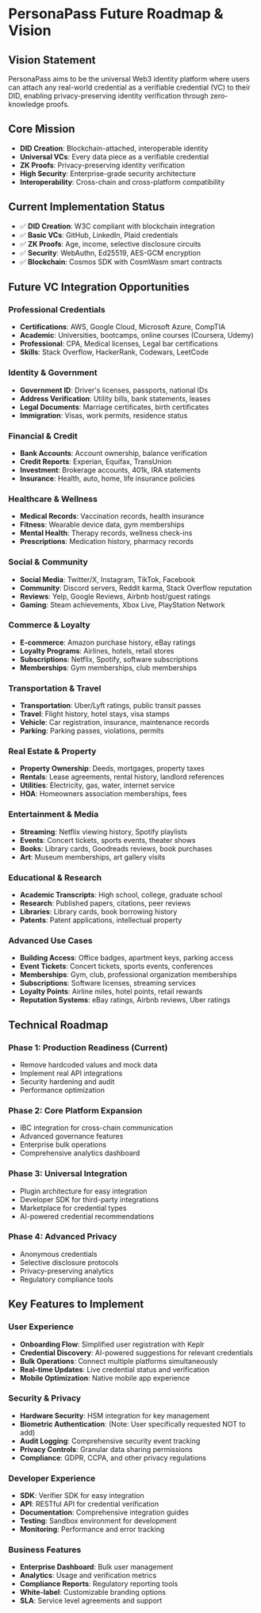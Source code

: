 # PersonaPass Future Roadmap & Vision

## Vision Statement
PersonaPass aims to be the universal Web3 identity platform where users can attach any real-world credential as a verifiable credential (VC) to their DID, enabling privacy-preserving identity verification through zero-knowledge proofs.

## Core Mission
- **DID Creation**: Blockchain-attached, interoperable identity
- **Universal VCs**: Every data piece as a verifiable credential
- **ZK Proofs**: Privacy-preserving identity verification
- **High Security**: Enterprise-grade security architecture
- **Interoperability**: Cross-chain and cross-platform compatibility

## Current Implementation Status
- ✅ **DID Creation**: W3C compliant with blockchain integration
- ✅ **Basic VCs**: GitHub, LinkedIn, Plaid credentials
- ✅ **ZK Proofs**: Age, income, selective disclosure circuits
- ✅ **Security**: WebAuthn, Ed25519, AES-GCM encryption
- ✅ **Blockchain**: Cosmos SDK with CosmWasm smart contracts

## Future VC Integration Opportunities

### Professional Credentials
- **Certifications**: AWS, Google Cloud, Microsoft Azure, CompTIA
- **Academic**: Universities, bootcamps, online courses (Coursera, Udemy)
- **Professional**: CPA, Medical licenses, Legal bar certifications
- **Skills**: Stack Overflow, HackerRank, Codewars, LeetCode

### Identity & Government
- **Government ID**: Driver's licenses, passports, national IDs
- **Address Verification**: Utility bills, bank statements, leases
- **Legal Documents**: Marriage certificates, birth certificates
- **Immigration**: Visas, work permits, residence status

### Financial & Credit
- **Bank Accounts**: Account ownership, balance verification
- **Credit Reports**: Experian, Equifax, TransUnion
- **Investment**: Brokerage accounts, 401k, IRA statements
- **Insurance**: Health, auto, home, life insurance policies

### Healthcare & Wellness
- **Medical Records**: Vaccination records, health insurance
- **Fitness**: Wearable device data, gym memberships
- **Mental Health**: Therapy records, wellness check-ins
- **Prescriptions**: Medication history, pharmacy records

### Social & Community
- **Social Media**: Twitter/X, Instagram, TikTok, Facebook
- **Community**: Discord servers, Reddit karma, Stack Overflow reputation
- **Reviews**: Yelp, Google Reviews, Airbnb host/guest ratings
- **Gaming**: Steam achievements, Xbox Live, PlayStation Network

### Commerce & Loyalty
- **E-commerce**: Amazon purchase history, eBay ratings
- **Loyalty Programs**: Airlines, hotels, retail stores
- **Subscriptions**: Netflix, Spotify, software subscriptions
- **Memberships**: Gym memberships, club memberships

### Transportation & Travel
- **Transportation**: Uber/Lyft ratings, public transit passes
- **Travel**: Flight history, hotel stays, visa stamps
- **Vehicle**: Car registration, insurance, maintenance records
- **Parking**: Parking passes, violations, permits

### Real Estate & Property
- **Property Ownership**: Deeds, mortgages, property taxes
- **Rentals**: Lease agreements, rental history, landlord references
- **Utilities**: Electricity, gas, water, internet service
- **HOA**: Homeowners association memberships, fees

### Entertainment & Media
- **Streaming**: Netflix viewing history, Spotify playlists
- **Events**: Concert tickets, sports events, theater shows
- **Books**: Library cards, Goodreads reviews, book purchases
- **Art**: Museum memberships, art gallery visits

### Educational & Research
- **Academic Transcripts**: High school, college, graduate school
- **Research**: Published papers, citations, peer reviews
- **Libraries**: Library cards, book borrowing history
- **Patents**: Patent applications, intellectual property

### Advanced Use Cases
- **Building Access**: Office badges, apartment keys, parking access
- **Event Tickets**: Concert tickets, sports events, conferences
- **Memberships**: Gym, club, professional organization memberships
- **Subscriptions**: Software licenses, streaming services
- **Loyalty Points**: Airline miles, hotel points, retail rewards
- **Reputation Systems**: eBay ratings, Airbnb reviews, Uber ratings

## Technical Roadmap

### Phase 1: Production Readiness (Current)
- Remove hardcoded values and mock data
- Implement real API integrations
- Security hardening and audit
- Performance optimization

### Phase 2: Core Platform Expansion
- IBC integration for cross-chain communication
- Advanced governance features
- Enterprise bulk operations
- Comprehensive analytics dashboard

### Phase 3: Universal Integration
- Plugin architecture for easy integration
- Developer SDK for third-party integrations
- Marketplace for credential types
- AI-powered credential recommendations

### Phase 4: Advanced Privacy
- Anonymous credentials
- Selective disclosure protocols
- Privacy-preserving analytics
- Regulatory compliance tools

## Key Features to Implement

### User Experience
- **Onboarding Flow**: Simplified user registration with Keplr
- **Credential Discovery**: AI-powered suggestions for relevant credentials
- **Bulk Operations**: Connect multiple platforms simultaneously
- **Real-time Updates**: Live credential status and verification
- **Mobile Optimization**: Native mobile app experience

### Security & Privacy
- **Hardware Security**: HSM integration for key management
- **Biometric Authentication**: (Note: User specifically requested NOT to add)
- **Audit Logging**: Comprehensive security event tracking
- **Privacy Controls**: Granular data sharing permissions
- **Compliance**: GDPR, CCPA, and other privacy regulations

### Developer Experience
- **SDK**: Verifier SDK for easy integration
- **API**: RESTful API for credential verification
- **Documentation**: Comprehensive integration guides
- **Testing**: Sandbox environment for development
- **Monitoring**: Performance and error tracking

### Business Features
- **Enterprise Dashboard**: Bulk user management
- **Analytics**: Usage and verification metrics
- **Compliance Reports**: Regulatory reporting tools
- **White-label**: Customizable branding options
- **SLA**: Service level agreements and support